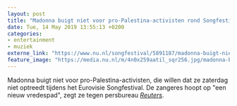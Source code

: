```yaml
---
layout: post
title: "Madonna buigt niet voor pro-Palestina-activisten rond Songfestival"
date: Tue, 14 May 2019 13:55:13 +0200
categories: 
- entertainment 
- muziek 
externe_link: "https://www.nu.nl/songfestival/5891187/madonna-buigt-niet-voor-pro-palestina-activisten-rond-songfestival.html"
feature_image: "https://media.nu.nl/m/4n0x259aatil_sqr256.jpg/madonna-buigt-niet-voor-pro-palestina-activisten-rond-songfestival.jpg"
---
```


Madonna buigt niet voor pro-Palestina-activisten, die willen dat ze zaterdag niet optreedt tijdens het Eurovisie Songfestival. De zangeres hoopt op "een nieuw vredespad", zegt ze tegen persbureau <a href="https://www.reuters.com/article/us-music-eurovision-madonna/madonna-on-eurovision-says-she-wont-bow-to-suit-someones-political-agenda-idUSKCN1SK0NS?utm_source=twitter&amp;utm_medium=Social" target="_blank"><em>Reuters</em></a>.
